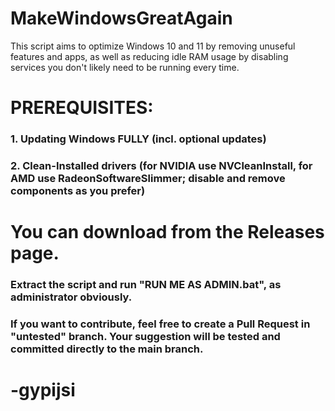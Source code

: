 # MakeWindowsGreatAgain

This script aims to optimize Windows 10 and 11 by removing unuseful features and apps, as well as reducing idle RAM usage by disabling services you don't likely need to be running every time.

# PREREQUISITES:
### 1. Updating Windows FULLY (incl. optional updates)
### 2. Clean-Installed drivers (for NVIDIA use NVCleanInstall, for AMD use RadeonSoftwareSlimmer; disable and remove components as you prefer)

# You can download from the Releases page.
### Extract the script and run "RUN ME AS ADMIN.bat", as administrator obviously.

### If you want to contribute, feel free to create a Pull Request in "untested" branch. Your suggestion will be tested and committed directly to the main branch. 


# -gypijsi
